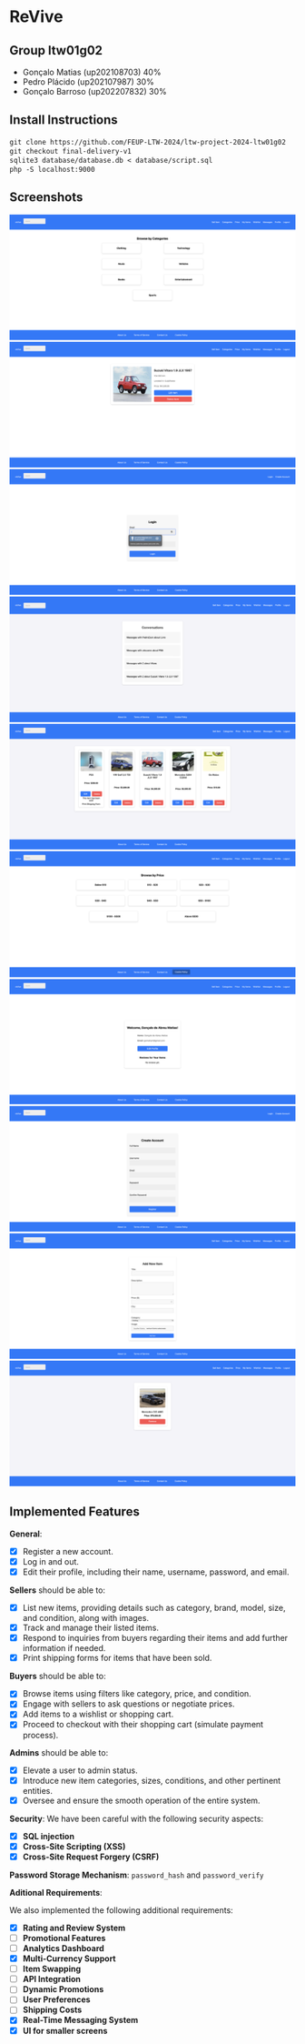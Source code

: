 # ReVive

## Group ltw01g02

- Gonçalo Matias (up202108703) 40%
- Pedro Plácido (up202107987) 30%
- Gonçalo Barroso (up202207832) 30%

## Install Instructions

    git clone https://github.com/FEUP-LTW-2024/ltw-project-2024-ltw01g02
    git checkout final-delivery-v1
    sqlite3 database/database.db < database/script.sql
    php -S localhost:9000


## Screenshots

![Categories](images/categories.png)
![Item](images/item.png)
![Login](images/login.png)
![Messages](images/messages.png)
![My Items](images/my_items.png)
![Price](images/price.png)
![Profile](images/profile.png)
![Register](images/register.png)
![Sell](images/sell.png)
![Wishlist](images/wishlist.png)

## Implemented Features

**General**:

- [x] Register a new account.
- [x] Log in and out.
- [x] Edit their profile, including their name, username, password, and email.

**Sellers** should be able to:

- [x] List new items, providing details such as category, brand, model, size, and condition, along with images.
- [x] Track and manage their listed items.
- [x] Respond to inquiries from buyers regarding their items and add further information if needed.
- [x] Print shipping forms for items that have been sold.

**Buyers** should be able to:

- [x] Browse items using filters like category, price, and condition.
- [x] Engage with sellers to ask questions or negotiate prices.
- [x] Add items to a wishlist or shopping cart.
- [x] Proceed to checkout with their shopping cart (simulate payment process).

**Admins** should be able to:

- [x] Elevate a user to admin status.
- [x] Introduce new item categories, sizes, conditions, and other pertinent entities.
- [x] Oversee and ensure the smooth operation of the entire system.

**Security**:
We have been careful with the following security aspects:

- [x] **SQL injection**
- [x] **Cross-Site Scripting (XSS)**
- [x] **Cross-Site Request Forgery (CSRF)**

**Password Storage Mechanism**: `password_hash` and `password_verify`

**Aditional Requirements**:

We also implemented the following additional requirements:

- [x] **Rating and Review System**
- [ ] **Promotional Features**
- [ ] **Analytics Dashboard**
- [x] **Multi-Currency Support**
- [ ] **Item Swapping**
- [ ] **API Integration**
- [ ] **Dynamic Promotions**
- [ ] **User Preferences**
- [ ] **Shipping Costs**
- [x] **Real-Time Messaging System**
- [x] **UI for smaller screens**
